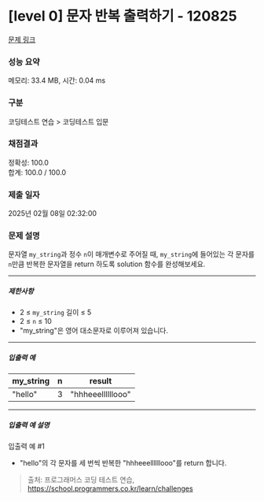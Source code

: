 # [level 0] 문자 반복 출력하기 - 120825 

[문제 링크](https://school.programmers.co.kr/learn/courses/30/lessons/120825) 

### 성능 요약

메모리: 33.4 MB, 시간: 0.04 ms

### 구분

코딩테스트 연습 > 코딩테스트 입문

### 채점결과

정확성: 100.0<br/>합계: 100.0 / 100.0

### 제출 일자

2025년 02월 08일 02:32:00

### 문제 설명

<p>문자열 <code>my_string</code>과 정수 <code>n</code>이 매개변수로 주어질 때, <code>my_string</code>에 들어있는 각 문자를 <code>n</code>만큼 반복한 문자열을 return 하도록 solution 함수를 완성해보세요.</p>

<hr>

<h5>제한사항</h5>

<ul>
<li>2 ≤ <code>my_string</code> 길이 ≤ 5</li>
<li>2 ≤ <code>n</code> ≤ 10</li>
<li>"my_string"은 영어 대소문자로 이루어져 있습니다.</li>
</ul>

<hr>

<h5>입출력 예</h5>
<table class="table">
        <thead><tr>
<th>my_string</th>
<th>n</th>
<th>result</th>
</tr>
</thead>
        <tbody><tr>
<td>"hello"</td>
<td>3</td>
<td>"hhheeellllllooo"</td>
</tr>
</tbody>
      </table>
<hr>

<h5>입출력 예 설명</h5>

<p>입출력 예 #1</p>

<ul>
<li>"hello"의 각 문자를 세 번씩 반복한 "hhheeellllllooo"를 return 합니다.</li>
</ul>


> 출처: 프로그래머스 코딩 테스트 연습, https://school.programmers.co.kr/learn/challenges
